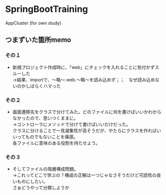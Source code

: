 # SpringBootTraining
AppCluster  (for own study)

## つまずいた箇所memo
### その１
- 新規プロジェクト作成時に、「web」にチェックを入れることに気付かずスルーした  
→結果、importで、～略～.web.～略～を読み込めず；；　なぜ読み込めないのかしばらくハマった
### その２
- 画面遷移先をクラスで分けてみた。どのファイルに何を書けばいいかわからなかったので、思いつくままに。  
 →コントローラにメソッドで分けて書けばいいだけだった。  
 クラスに分けることで一見凝集性が高そうだが、やたらにクラスを作ればいいってものでもないことを痛感。  
 各ファイルに意味のある役割を持たせよう。
### その３
- そしてファイルの階層構成問題。  
→これってどこで学ぶの？構成の正解は一つじゃなさそうだけど可読性の良いものにしたい。  
さぁどうやって分類しようか

